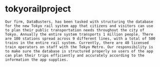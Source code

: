 # tokyorailproject
    Our firm, DataBusters, has been tasked with structuring the database for the new Tokyo rail system app that citizens and visitors can use to plan their public transportation needs throughout the city of Tokyo. Annually the entire system transports 1 million people. There are 180 stations spread across 9 different lines, with a total of 500 trains in the entire rail system. Currently, there are 40 licensed train operators on staff with the Tokyo Metro. Our responsibility is to make sure the database is structured properly so users of the app can plan their trips efficiently and accurately according to the information the app supplies.
